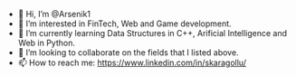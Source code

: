 - 👋 Hi, I’m @Arsenik1
- 👀 I’m interested in FinTech, Web and Game development.
- 🌱 I’m currently learning Data Structures in C++, Arificial Intelligence and Web in Python.
- 💞️ I’m looking to collaborate on the fields that I listed above.
- 📫 How to reach me: https://www.linkedin.com/in/skaragollu/

<!---
Arsenik1/Arsenik1 is a ✨ special ✨ repository because its `README.md` (this file) appears on your GitHub profile.
You can click the Preview link to take a look at your changes.
--->
